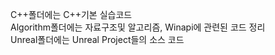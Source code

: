 C++폴더에는 C++기본 실습코드<br/>
Algorithm폴더에는 자료구조및 알고리즘, Winapi에 관련된 코드 정리<br/>
Unreal폴더에는 Unreal Project들의 소스 코드 
